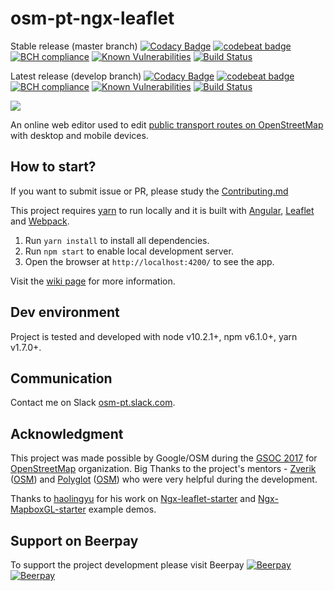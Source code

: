 # osm-pt-ngx-leaflet

Stable release (master branch)
[![Codacy Badge](https://api.codacy.com/project/badge/Grade/231206018f6e41d9bddee2b4bb4683dc)](https://app.codacy.com/app/dkocich/osm-pt-ngx-leaflet/dashboard)
[![codebeat badge](https://codebeat.co/badges/525de5f2-8276-4e4a-ad5f-0b8c6c854f0d)](https://codebeat.co/projects/github-com-dkocich-osm-pt-ngx-leaflet-master)
[![BCH compliance](https://bettercodehub.com/edge/badge/dkocich/osm-pt-ngx-leaflet?branch=master)](https://bettercodehub.com/)
[![Known Vulnerabilities](https://snyk.io/test/github/snyk/goof/badge.svg)](https://snyk.io/test/github/snyk/goof)
[![Build Status](https://api.travis-ci.org/dkocich/osm-pt-ngx-leaflet.svg?branch=master)](https://travis-ci.org/dkocich/osm-pt-ngx-leaflet)

Latest release (develop branch)
[![Codacy Badge](https://api.codacy.com/project/badge/Grade/231206018f6e41d9bddee2b4bb4683dc)](https://app.codacy.com/app/dkocich/osm-pt-ngx-leaflet/dashboard?bid=6156493)
[![codebeat badge](https://codebeat.co/badges/525de5f2-8276-4e4a-ad5f-0b8c6c854f0d)](https://codebeat.co/projects/github-com-dkocich-osm-pt-ngx-leaflet-develop)
[![BCH compliance](https://bettercodehub.com/edge/badge/dkocich/osm-pt-ngx-leaflet?branch=develop)](https://bettercodehub.com/)
[![Known Vulnerabilities](https://snyk.io/test/github/snyk/goof/badge.svg)](https://snyk.io/test/github/snyk/goof)
[![Build Status](https://api.travis-ci.org/dkocich/osm-pt-ngx-leaflet.svg?branch=develop)](https://travis-ci.org/dkocich/osm-pt-ngx-leaflet)


<a href="https://zenhub.com"><img src="https://raw.githubusercontent.com/ZenHubIO/support/master/zenhub-badge.png"></a>

An online web editor used to edit [public transport routes on OpenStreetMap](https://wiki.openstreetmap.org/wiki/Public_transport) with desktop and mobile devices.

## How to start?

If you want to submit issue or PR, please study the [Contributing.md](https://github.com/dkocich/osm-pt-ngx-leaflet/blob/master/CONTRIBUTING.md)

This project requires [yarn](https://yarnpkg.com/) to run locally and it is built with
 [Angular](https://angular.io/), [Leaflet](http://leafletjs.com/) and [Webpack](https://webpack.js.org/).

1.	Run `yarn install` to install all dependencies.
2.	Run `npm start` to enable local development server.
3.  Open the browser at `http://localhost:4200/` to see the app.

Visit the [wiki page](https://github.com/dkocich/osm-pt-ngx-leaflet/wiki) for more information.

## Dev environment
Project is tested and developed with node v10.2.1+, npm v6.1.0+, yarn v1.7.0+.

## Communication

Contact me on Slack [osm-pt.slack.com](https://join.slack.com/t/osm-pt/shared_invite/enQtMjkzOTU1NTA3MTU5LWVkMWNlMTRkOTU5ZDcxMTExYzZmM2U3OTE4NDFjZTM3MmExMTQzMzRhY2VjOTYyMmI3ZjRmYjI3OWUwNDZkMWQ).

## Acknowledgment

This project was made possible by Google/OSM during the [GSOC 2017](https://summerofcode.withgoogle.com/) for [OpenStreetMap](https://www.openstreetmap.org/) organization.
 Big Thanks to the project's mentors - [Zverik](https://github.com/zverik) ([OSM](https://wiki.openstreetmap.org/wiki/User:Zverik)) and [Polyglot](https://github.com/PolyglotOpenstreetmap) ([OSM](https://wiki.openstreetmap.org/wiki/User:Polyglot))
 who were very helpful during the development.

Thanks to [haolingyu](https://github.com/haoliangyu) for his work on [Ngx-leaflet-starter](https://github.com/haoliangyu/ngx-leaflet-starter)
 and [Ngx-MapboxGL-starter](https://github.com/haoliangyu/ngx-mapboxgl-starter) example demos.

## Support on Beerpay

To support the project development please visit Beerpay
[![Beerpay](https://beerpay.io/dkocich/osm-pt-ngx-leaflet/badge.svg?style=beer-square)](https://beerpay.io/dkocich/osm-pt-ngx-leaflet)  [![Beerpay](https://beerpay.io/dkocich/osm-pt-ngx-leaflet/make-wish.svg?style=flat-square)](https://beerpay.io/dkocich/osm-pt-ngx-leaflet?focus=wish)
